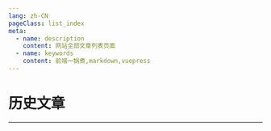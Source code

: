 ```yaml
---
lang: zh-CN
pageClass: list_index
meta:
  - name: description
    content: 网站全部文章列表页面
  - name: keywords
    content: 前端一锅煮,markdown,vuepress
---
```


# 历史文章

***




<style lang="less">
    .list_index{
        .cont{
            ol{
                list-style: none;
                padding-left: 0;
            }
            span{
                margin-right: 6px;
            }
        }
    }
</style>

<template>
    <div class="cont">
        <ol>
            <li v-for="(item, index) in datas">
                <span>{{index + 1}}.</span><a href="javascript:;" @click="go(item.url)">{{item.name}}</a>
            </li>
        </ol>
    </div>
</template>

<script>
    export default {
        data() {
            return {
                datas: [
                    {
                        name: 'Shell 脚本编写教程',
                        url: '/page/list/sh.html',
                    },
                    {
                        name: 'Markdown 表情代码',
                        url: '/page/list/emoji.html',
                    },
                    {
                        name: 'VuePress 笔记',
                        url: '/page/vuepress/',
                    },
                    {
                        name: '关于',
                        url: '/page/about/',
                    },
                    {
                        name: '首页',
                        url: '/',
                    },
                ]
            }
        },
        mounted() {

        },
        methods: {
            go(url) {
                this.$router.push(url)
            }
        }
    }
</script>

